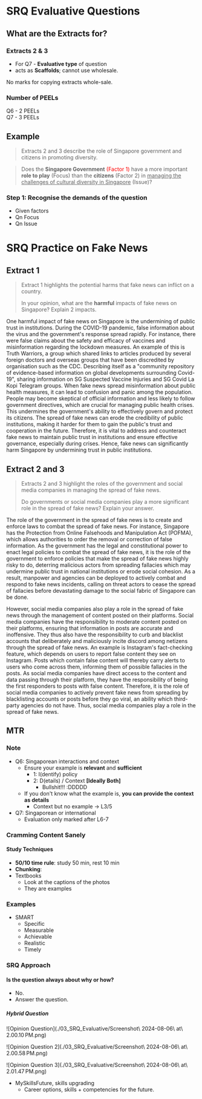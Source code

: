 # SRQ Evaluative Questions

## What are the Extracts for?

### Extracts 2 & 3

- For Q7 - **Evaluative type** of question
- acts as **Scaffolds**; cannot use wholesale.

No marks for copying extracts whole-sale.

### Number of PEELs

Q6 - 2 PEELs <br/>
Q7 - 3 PEELs

## Example

> Extracts 2 and 3 describe the role of Singapore government and citizens in promoting diversity.

> Does the **Singapore Government** <span style="color:red">(Factor 1)</span> have a more important **role to play** (Focus) than the **citizens** (Factor 2) in <u>managing the challenges of cultural diversity in Singapore</u> (Issue)?

### Step 1: Recognise the demands of the question

- Given factors
- Qn Focus
- Qn Issue

# SRQ Practice on Fake News

## Extract 1

> Extract 1 highlights the potential harms that fake news can inflict on a country.
>
> In your opinion, what are the __harmful__ impacts of fake news on Singapore? Explain 2 impacts.

One harmful impact of fake news on Singapore is the undermining of public trust in institutions. During the COVID-19 pandemic, false information about the virus and the government's response spread rapidly. For instance, there were false claims about the safety and efficacy of vaccines and misinformation regarding the lockdown measures. An example of this is Truth Warriors, a group which shared links to articles produced by several foreign doctors and overseas groups that have been discredited by organisation such as the CDC. Describing itself as a "community repository of evidence-based information on global developments surrounding Covid-19", sharing information on SG Suspected Vaccine Injuries and SG Covid La Kopi Telegram groups. When fake news spread misinformation about public health measures, it can lead to confusion and panic among the population. People may become skeptical of official information and less likely to follow government directives, which are crucial for managing public health crises. This undermines the government's ability to effectively govern and protect its citizens. The spread of fake news can erode the credibility of public institutions, making it harder for them to gain the public's trust and cooperation in the future. Therefore, it is vital to address and counteract fake news to maintain public trust in institutions and ensure effective governance, especially during crises. Hence, fake news can significantly harm Singapore by undermining trust in public institutions.

## Extract 2 and 3

> Extracts 2 and 3 highlight the roles of the government and social media companies in managing the spread of fake news.
>
> Do governments or social media companies play a more significant role in the spread of fake news? Explain your answer.

The role of the government in the spread of fake news is to create and enforce laws to combat the spread of fake news. For instance, Singapore has the Protection from Online Falsehoods and Manipulation Act (POFMA), which allows authorities to order the removal or correction of false information. As the government has the legal and constitutional power to enact legal policies to combat the spread of fake news, it is the role of the government to enforce policies that make the spread of fake news highly risky to do, deterring malicious actors from spreading fallacies which may undermine public trust in national institutions or erode social cohesion. As a result, manpower and agencies can be deployed to actively combat and respond to fake news incidents, calling on threat actors to cease the spread of fallacies before devastating damage to the social fabric of Singapore can be done.

However, social media companies also play a role in the spread of fake news through the management of content posted on their platforms. Social media companies have the responsibility to moderate content posted on their platforms, ensuring that information in posts are accurate and inoffensive. They thus also have the responsibility to curb and blacklist accounts that deliberately and maliciously incite discord among netizens through the spread of fake news. An example is Instagram's fact-checking feature, which depends on users to report false content they see on Instagram. Posts which contain false content will thereby carry alerts to users who come across them, informing them of possible fallacies in the posts. As social media companies have direct access to the content and data passing through their platform, they have the responsibility of being the first responders to posts with false content. Therefore, it is the role of social media companies to actively prevent fake news from spreading by blacklisting accounts or posts before they go viral, an ability which third-party agencies do not have. Thus, social media companies play a role in the spread of fake news.

## MTR

### Note

- Q6: Singaporean interactions and context
    * Ensure your example is __relevant__ and __sufficient__
        + 1: I(dentify) policy
        + 2: D(etails) / Context __[Ideally Both]__
            + Bullshit!!! :DDDDD
    * If you don't know what the example is, __you can provide the context as details__
        + Context but no example &rarr; L3/5
- Q7: Singaporean or international
    * Evaluation only marked after L6-7

### Cramming Content Sanely

#### Study Techniques

- __50/10 time rule__: study 50 min, rest 10 min
- __Chunking__: 
- Textbooks
    * Look at the captions of the photos
    * They are examples

### Examples

- SMART
    * Specific
    * Measurable
    * Achievable
    * Realistic
    * Timely

### SRQ Approach

#### Is the question always about why or how?

- No.
- Answer the question.

##### Hybrid Question

![Opinion Question](./03_SRQ_Evaluative/Screenshot\ 2024-08-06\ at\ 2.00.10 PM.png)

![Opinion Question 2](./03_SRQ_Evaluative/Screenshot\ 2024-08-06\ at\ 2.00.58 PM.png)

![Opinion Question 3](./03_SRQ_Evaluative/Screenshot\ 2024-08-06\ at\ 2.01.47 PM.png)

- MySkillsFuture, skills upgrading
    * Career options, skills + competencies for the future.
